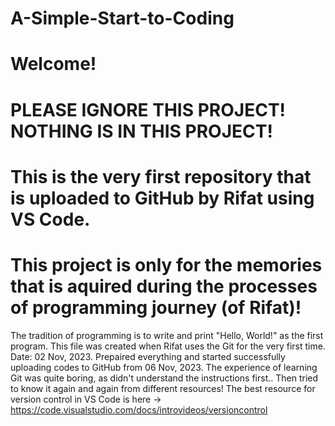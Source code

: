 # A-Simple-Start-to-Coding


# Welcome!

# PLEASE IGNORE THIS PROJECT! NOTHING IS IN THIS PROJECT!

# This is the very first repository that is uploaded to GitHub by Rifat using VS Code.
# This project is only for the memories that is aquired during the processes of programming journey (of Rifat)!

The tradition of programming is to write and print "Hello, World!" as the first program. 
This file was created when Rifat uses the Git for the very first time. Date: 02 Nov, 2023. Prepaired everything and started successfully uploading codes to GitHub from 06 Nov, 2023.
The experience of learning Git was quite boring, as didn't understand the instructions first.. Then tried to know it again and again from different resources!
The best resource for version control in VS Code is here -> https://code.visualstudio.com/docs/introvideos/versioncontrol
